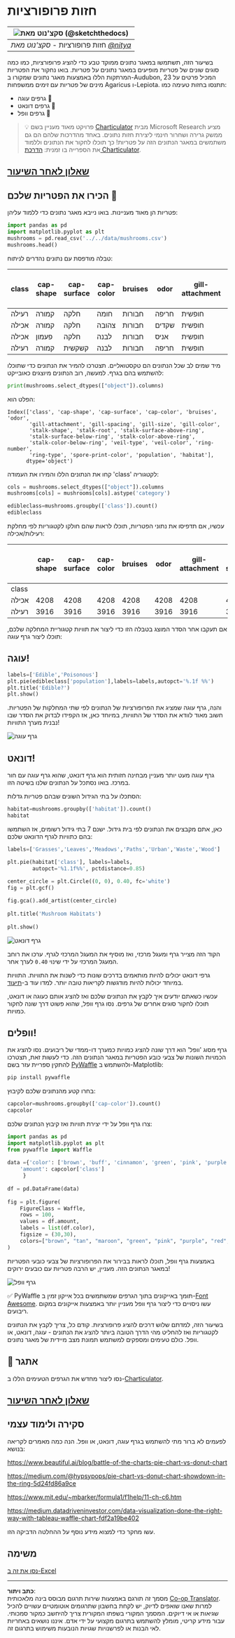 <!--
CO_OP_TRANSLATOR_METADATA:
{
  "original_hash": "cc490897ee2d276870472bcb31602d03",
  "translation_date": "2025-09-04T20:08:20+00:00",
  "source_file": "3-Data-Visualization/11-visualization-proportions/README.md",
  "language_code": "he"
}
-->
# חזות פרופורציות

|![ סקצ'נוט מאת [(@sketchthedocs)](https://sketchthedocs.dev) ](../../sketchnotes/11-Visualizing-Proportions.png)|
|:---:|
|חזות פרופורציות - _סקצ'נוט מאת [@nitya](https://twitter.com/nitya)_ |

בשיעור הזה, תשתמשו במאגר נתונים ממוקד טבע כדי להציג פרופורציות, כמו כמה סוגים שונים של פטריות מופיעים במאגר נתונים על פטריות. בואו נחקור את הפטריות המרתקות הללו באמצעות מאגר נתונים שמקורו ב-Audubon, המכיל פרטים על 23 מינים של פטריות עם זימים ממשפחות Agaricus ו-Lepiota. תתנסו בחזות טעימה כמו:

- גרפים עוגה 🥧  
- גרפים דונאט 🍩  
- גרפים וופל 🧇  

> 💡 פרויקט מאוד מעניין בשם [Charticulator](https://charticulator.com) מבית Microsoft Research מציע ממשק גרירה ושחרור חינמי ליצירת חזות נתונים. באחד מהדרכות שלהם הם גם משתמשים במאגר הנתונים הזה על פטריות! כך תוכלו לחקור את הנתונים וללמוד את הספרייה בו זמנית: [הדרכת Charticulator](https://charticulator.com/tutorials/tutorial4.html).

## [שאלון לאחר השיעור](https://ff-quizzes.netlify.app/en/ds/)

## הכירו את הפטריות שלכם 🍄

פטריות הן מאוד מעניינות. בואו נייבא מאגר נתונים כדי ללמוד עליהן:

```python
import pandas as pd
import matplotlib.pyplot as plt
mushrooms = pd.read_csv('../../data/mushrooms.csv')
mushrooms.head()
```  
טבלה מודפסת עם נתונים נהדרים לניתוח:

| class     | cap-shape | cap-surface | cap-color | bruises | odor    | gill-attachment | gill-spacing | gill-size | gill-color | stalk-shape | stalk-root | stalk-surface-above-ring | stalk-surface-below-ring | stalk-color-above-ring | stalk-color-below-ring | veil-type | veil-color | ring-number | ring-type | spore-print-color | population | habitat |
| --------- | --------- | ----------- | --------- | ------- | ------- | --------------- | ------------ | --------- | ---------- | ----------- | ---------- | ------------------------ | ------------------------ | ---------------------- | ---------------------- | --------- | ---------- | ----------- | --------- | ----------------- | ---------- | ------- |
| רעילה     | קמורה     | חלקה        | חומה      | חבורות  | חריפה   | חופשית          | צפופה        | צרה       | שחורה      | מתרחבת      | שווה       | חלקה                    | חלקה                    | לבנה                   | לבנה                   | חלקית     | לבנה       | אחת         | תלויה     | שחורה             | מפוזרת     | עירונית |
| אכילה     | קמורה     | חלקה        | צהובה     | חבורות  | שקדים   | חופשית          | צפופה        | רחבה      | שחורה      | מתרחבת      | מועדון     | חלקה                    | חלקה                    | לבנה                   | לבנה                   | חלקית     | לבנה       | אחת         | תלויה     | חומה              | מרובה      | דשא |
| אכילה     | פעמון     | חלקה        | לבנה      | חבורות  | אניס    | חופשית          | צפופה        | רחבה      | חומה       | מתרחבת      | מועדון     | חלקה                    | חלקה                    | לבנה                   | לבנה                   | חלקית     | לבנה       | אחת         | תלויה     | חומה              | מרובה      | אחו |
| רעילה     | קמורה     | קשקשית      | לבנה      | חבורות  | חריפה   | חופשית          | צפופה        | צרה       | חומה       | מתרחבת      | שווה       | חלקה                    | חלקה                    | לבנה                   | לבנה                   | חלקית     | לבנה       | אחת         | תלויה     | שחורה             | מפוזרת     | עירונית |

מיד שמים לב שכל הנתונים הם טקסטואליים. תצטרכו להמיר את הנתונים כדי שתוכלו להשתמש בהם בגרף. למעשה, רוב הנתונים מיוצגים כאובייקט:

```python
print(mushrooms.select_dtypes(["object"]).columns)
```  

הפלט הוא:

```output
Index(['class', 'cap-shape', 'cap-surface', 'cap-color', 'bruises', 'odor',
       'gill-attachment', 'gill-spacing', 'gill-size', 'gill-color',
       'stalk-shape', 'stalk-root', 'stalk-surface-above-ring',
       'stalk-surface-below-ring', 'stalk-color-above-ring',
       'stalk-color-below-ring', 'veil-type', 'veil-color', 'ring-number',
       'ring-type', 'spore-print-color', 'population', 'habitat'],
      dtype='object')
```  
קחו את הנתונים הללו והמירו את העמודה 'class' לקטגוריה:

```python
cols = mushrooms.select_dtypes(["object"]).columns
mushrooms[cols] = mushrooms[cols].astype('category')
```  

```python
edibleclass=mushrooms.groupby(['class']).count()
edibleclass
```  

עכשיו, אם תדפיסו את נתוני הפטריות, תוכלו לראות שהם חולקו לקטגוריות לפי מחלקת רעילות/אכילה:

|           | cap-shape | cap-surface | cap-color | bruises | odor | gill-attachment | gill-spacing | gill-size | gill-color | stalk-shape | ... | stalk-surface-below-ring | stalk-color-above-ring | stalk-color-below-ring | veil-type | veil-color | ring-number | ring-type | spore-print-color | population | habitat |
| --------- | --------- | ----------- | --------- | ------- | ---- | --------------- | ------------ | --------- | ---------- | ----------- | --- | ------------------------ | ---------------------- | ---------------------- | --------- | ---------- | ----------- | --------- | ----------------- | ---------- | ------- |
| class     |           |             |           |         |      |                 |              |           |            |             |     |                          |                        |                        |           |            |             |           |                   |            |         |
| אכילה     | 4208      | 4208        | 4208      | 4208    | 4208 | 4208            | 4208         | 4208      | 4208       | 4208        | ... | 4208                     | 4208                   | 4208                   | 4208      | 4208       | 4208        | 4208      | 4208              | 4208       | 4208    |
| רעילה     | 3916      | 3916        | 3916      | 3916    | 3916 | 3916            | 3916         | 3916      | 3916       | 3916        | ... | 3916                     | 3916                   | 3916                   | 3916      | 3916       | 3916        | 3916      | 3916              | 3916       | 3916    |

אם תעקבו אחר הסדר המוצג בטבלה הזו כדי ליצור את תוויות קטגוריית המחלקה שלכם, תוכלו ליצור גרף עוגה:

## עוגה!

```python
labels=['Edible','Poisonous']
plt.pie(edibleclass['population'],labels=labels,autopct='%.1f %%')
plt.title('Edible?')
plt.show()
```  
והנה, גרף עוגה שמציג את הפרופורציות של הנתונים לפי שתי המחלקות של הפטריות. חשוב מאוד לוודא את הסדר של התוויות, במיוחד כאן, אז הקפידו לבדוק את הסדר שבו נבנית מערך התוויות!

![גרף עוגה](../../../../translated_images/pie1-wb.e201f2fcc335413143ce37650fb7f5f0bb21358e7823a327ed8644dfb84be9db.he.png)

## דונאט!

גרף עוגה מעט יותר מעניין מבחינה חזותית הוא גרף דונאט, שהוא גרף עוגה עם חור במרכז. בואו נסתכל על הנתונים שלנו בשיטה הזו.

הסתכלו על בתי הגידול השונים שבהם פטריות גדלות:

```python
habitat=mushrooms.groupby(['habitat']).count()
habitat
```  
כאן, אתם מקבצים את הנתונים לפי בית גידול. ישנם 7 בתי גידול רשומים, אז השתמשו בהם כתוויות לגרף הדונאט שלכם:

```python
labels=['Grasses','Leaves','Meadows','Paths','Urban','Waste','Wood']

plt.pie(habitat['class'], labels=labels,
        autopct='%1.1f%%', pctdistance=0.85)
  
center_circle = plt.Circle((0, 0), 0.40, fc='white')
fig = plt.gcf()

fig.gca().add_artist(center_circle)
  
plt.title('Mushroom Habitats')
  
plt.show()
```  

![גרף דונאט](../../../../translated_images/donut-wb.be3c12a22712302b5d10c40014d5389d4a1ae4412fe1655b3cf4af57b64f799a.he.png)

הקוד הזה מצייר גרף ומעגל מרכזי, ואז מוסיף את המעגל המרכזי לגרף. ערכו את רוחב המעגל המרכזי על ידי שינוי `0.40` לערך אחר.

גרפי דונאט יכולים להיות מותאמים בדרכים שונות כדי לשנות את התוויות. התוויות במיוחד יכולות להיות מודגשות לקריאות טובה יותר. למדו עוד ב-[תיעוד](https://matplotlib.org/stable/gallery/pie_and_polar_charts/pie_and_donut_labels.html?highlight=donut).

עכשיו כשאתם יודעים איך לקבץ את הנתונים שלכם ואז להציג אותם כעוגה או דונאט, תוכלו לחקור סוגים אחרים של גרפים. נסו גרף וופל, שהוא פשוט דרך שונה לחקור כמויות.

## וופלים!

גרף מסוג 'וופל' הוא דרך שונה להציג כמויות כמערך דו-ממדי של ריבועים. נסו להציג את הכמויות השונות של צבעי כובע הפטריות במאגר הנתונים הזה. כדי לעשות זאת, תצטרכו להתקין ספריית עזר בשם [PyWaffle](https://pypi.org/project/pywaffle/) ולהשתמש ב-Matplotlib:

```python
pip install pywaffle
```  

בחרו קטע מהנתונים שלכם לקיבוץ:

```python
capcolor=mushrooms.groupby(['cap-color']).count()
capcolor
```  

צרו גרף וופל על ידי יצירת תוויות ואז קיבוץ הנתונים שלכם:

```python
import pandas as pd
import matplotlib.pyplot as plt
from pywaffle import Waffle
  
data ={'color': ['brown', 'buff', 'cinnamon', 'green', 'pink', 'purple', 'red', 'white', 'yellow'],
    'amount': capcolor['class']
     }
  
df = pd.DataFrame(data)
  
fig = plt.figure(
    FigureClass = Waffle,
    rows = 100,
    values = df.amount,
    labels = list(df.color),
    figsize = (30,30),
    colors=["brown", "tan", "maroon", "green", "pink", "purple", "red", "whitesmoke", "yellow"],
)
```  

באמצעות גרף וופל, תוכלו לראות בבירור את הפרופורציות של צבעי כובעי הפטריות במאגר הנתונים הזה. מעניין, יש הרבה פטריות עם כובעים ירוקים!

![גרף וופל](../../../../translated_images/waffle.5455dbae4ccf17d53bb40ff0a657ecef7b8aa967e27a19cc96325bd81598f65e.he.png)

✅ PyWaffle תומך באייקונים בתוך הגרפים שמשתמשים בכל אייקון זמין ב-[Font Awesome](https://fontawesome.com/). עשו ניסויים כדי ליצור גרף וופל מעניין יותר באמצעות אייקונים במקום ריבועים.

בשיעור הזה, למדתם שלוש דרכים להציג פרופורציות. קודם כל, צריך לקבץ את הנתונים לקטגוריות ואז להחליט מהי הדרך הטובה ביותר להציג את הנתונים - עוגה, דונאט, או וופל. כולם טעימים ומספקים למשתמש תמונת מצב מיידית של מאגר נתונים.

## 🚀 אתגר

נסו ליצור מחדש את הגרפים הטעימים הללו ב-[Charticulator](https://charticulator.com).  
## [שאלון לאחר השיעור](https://purple-hill-04aebfb03.1.azurestaticapps.net/quiz/21)

## סקירה ולימוד עצמי

לפעמים לא ברור מתי להשתמש בגרף עוגה, דונאט, או וופל. הנה כמה מאמרים לקריאה בנושא:

https://www.beautiful.ai/blog/battle-of-the-charts-pie-chart-vs-donut-chart  

https://medium.com/@hypsypops/pie-chart-vs-donut-chart-showdown-in-the-ring-5d24fd86a9ce  

https://www.mit.edu/~mbarker/formula1/f1help/11-ch-c6.htm  

https://medium.datadriveninvestor.com/data-visualization-done-the-right-way-with-tableau-waffle-chart-fdf2a19be402  

עשו מחקר כדי למצוא מידע נוסף על ההחלטה הדביקה הזו.  
## משימה

[נסו את זה ב-Excel](assignment.md)  

---

**כתב ויתור**:  
מסמך זה תורגם באמצעות שירות תרגום מבוסס בינה מלאכותית [Co-op Translator](https://github.com/Azure/co-op-translator). למרות שאנו שואפים לדיוק, יש לקחת בחשבון שתרגומים אוטומטיים עשויים להכיל שגיאות או אי דיוקים. המסמך המקורי בשפתו המקורית צריך להיחשב כמקור סמכותי. עבור מידע קריטי, מומלץ להשתמש בתרגום מקצועי על ידי אדם. איננו נושאים באחריות לאי הבנות או לפרשנויות שגויות הנובעות משימוש בתרגום זה.